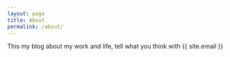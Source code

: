 ```yaml
---
layout: page
title: About
permalink: /about/
---
```


This my blog about my work and life, tell what you think with {{ site.email }}
